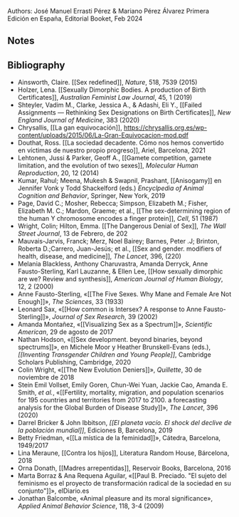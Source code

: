 Authors: José Manuel Errasti Pérez & Mariano Pérez Álvarez
Primera Edición en España, Editorial Booket, Feb 2024

## Notes

## Bibliography

- Ainsworth, Claire. [[Sex redefined]], _Nature_, 518, 7539 (2015)
- Holzer, Lena. [[Sexually Dimorphic Bodies. A production of Birth Certificates]], _Australian Feminist Law Journal_, 45, 1 (2019)
- Shteyler, Vadim M., Clarke, Jessica A., & Adashi, Eli Y., [[Failed Assignments — Rethinking Sex Designations on Birth Certificates]], _New England Journal of Medicine_, 383 (2020)
- Chrysallis, [[La gan equivocación]], <https://chrysallis.org.es/wp-content/uploads/2015/06/La-Gran-Equivocacion-mod.pdf>
- Douthat, Ross. [[La sociedad decadente. Cómo nos hemos convertido en víctimas de nuestro propio progreso]], Ariel, Barcelona, 2021
- Lehtonen, Jussi & Parker, Geoff A., [[Gamete competition, gamete limitation, and the evolution of two sexes]], _Molecular Human Reproduction_, 20, 12 (2014)
- Kumar, Rahul; Meena, Mukesh & Swapnil, Prashant, [[Anisogamy]] en Jennifer Vonk y Todd Shackelford (eds.) _Encyclpedia of Animal Cognition and Behavior_, Springer, New York, 2019
- Page, David C.; Mosher, Rebecca; Simpson, Elizabeth M.; Fisher, Elizabeth M. C.; Mardon, Graeme; et al., [[The sex-determining region of the human Y chromosome encodes a finger protein]], _Cell_, 51 (1987)
- Wright, Colin; Hilton, Emma. [[The Dangerous Denial of Sex]], _The Wall Street Journal_, 13 de Febrero, de 202
- Mauvais-Jarvis, Franck; Merz, Noel Bairey; Barnes, Peter .J; Brinton, Roberta D.;Carrero, Juan-Jesús; et al., [[Sex and gender. modifiers of health, disease, and medicine]], _The Lancet_, 396, (220)
- Melania Blackless, Anthony Charuvastra, Amanda Derryck, Anne Fausto-Sterling, Karl Lauzanne, & Ellen Lee, [[How sexually dimorphic are we? Review and synthesis]], _American Journal of Human Biology_, 12, 2 (2000)
- Anne Fausto-Sterling, «[[The Five Sexes. Why Mane and Female Are Not Enough]]», _The Sciences_, 33 (1933)
- Leonard Sax, «[[How common is Intersex? A response to Anne Fausto-Sterling]]», _Journal of Sex Research_, 39 (2002)
- Amanda Montañez, «[[Visualizing Sex as a Spectrum]]», _Scientific American_, 29 de agosto de 2017
- Nathan Hodson, «[[Sex development. beyond binaries, beyond spectrums]]», en Michele Moor y Heather Brunskell-Evans (eds.), _[[Inventing Transgender Children and Young People]]_, Cambridge Scholars Publishing, Cambridge, 2020
- Colin Wright, «[[The New Evolution Deniers]]», _Quillette_, 30 de noviembre de 2018
- Stein Emil Vollset, Emily Goren, Chun-Wei Yuan, Jackie Cao, Amanda E. Smith, _et al._, «[[Fertility, mortality, migration, and population scenarios for 195 countries and territories from 2017 to 2100. a forecasting analysis for the Global Burden of Disease Study]]», _The Lancet_, 396 (2020)
- Darrel Bricker & John Ibbitson, _[[El planeta vacío. El shock del declive de la población mundial]]_, Ediciones B, Barcelona, 2019
- Betty Friedman, «[[La mística de la feminidad]]», Cátedra, Barcelona, 1949/2017
- Lina Meraune, [[Contra los hijos]], Literatura Random House, Bárcelona, 2018
- Orna Donath, [[Madres arrepentidas]], Reservoir Books, Barcelona, 2016
- Marta Borraz & Ana Requena Aguilar, «[[Paul B. Preciado. "El sujeto del feminismo es el proyecto de transformación radical de la sociedad en su conjunto"]]», elDiario.es
- Jonathan Balcombe, «Animal pleasure and its moral significance», _Applied Animal Behavior Science_, 118, 3-4 (2009)